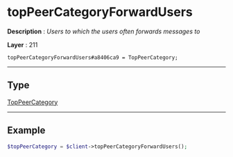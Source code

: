 # topPeerCategoryForwardUsers

**Description** : *Users to which the users often forwards messages to*

**Layer** : 211

```tl
topPeerCategoryForwardUsers#a8406ca9 = TopPeerCategory;
```

---

## Type

[TopPeerCategory](type/TopPeerCategory)

---

## Example

```php
$topPeerCategory = $client->topPeerCategoryForwardUsers();
```